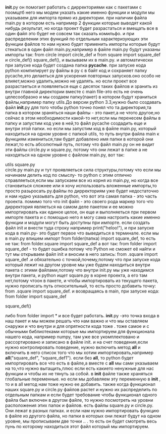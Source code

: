 __init__.py  он помогает работать с дирректориями как с пакетами
с поомщтб  него мы модем указать какие именно функции и модули мы указываем для импорта прямо из директории. при наличии файла main.py в котором есть например 2 функции которые выводят какой нибудь результат, но когда проект будет разрастаться и вмещать все в один файл это будет не совсем так сказать комильфо. и при распределении этих функций по отдельным характеризующих эти функции файлов то нам нужно будет применить импорты которые будут стекаться в один файл main.py,например в файле main.py будут указаны импорты так: from circle import circle_def и from square import square_def и circle_def()  square_def(), и вызываем их в main.py. и автоматически при запуске кода будет создана папка __pycache__. при запуске кода python компилирует py файлы в py c в байт код и сохраняет папку pycache,это делаеться для ускорения повторных запусков.оно особо не влияет,можно удалить,можно не удалять. но если проект все разрастаеться и появляеться еще с десяток таких файлов и зранить из внутри главной директории вместе с main file-это есть не очень целесообразно и мы создаем папку(пакет) в котором будут храниться файлы,например папку utils.До версии python 3.3,нужно было создавать файл __init__.py для того чтобы python точно понял что та директория,та папка в котором зраняться наши файлы - это пакет,а не чтото другое,но сейчас в этом необходимости какой-то нет,если мы перенесем файлы в папку и запустим код уже в ней,то файл pycаche создадить еще и внутри этой папки. но если мы запустим код в файле main.py, который находиться на одном уровне с папкой utils, то путь внутри файла main к функциям измениться,там будет добавлено имя папки в которой они лежат,то есть абсолютный путь, потому что файл main.py он не видит эти файлы  circle.py и square.py, потому что они лежат в папке а не находяться на одном уровне с файлом main.py, вот так:

utils 
    square.py  
    circle.py
main.py 
и тут проявляеться сила структуры,потому что если мы начинаем делить код по смыслу- то python с этим отлично справляеться,если мы запускаем все из корня из main.py, но когда все становиться сложнее или я хочу использовать вложенные импорты,то просто разьросать py.файлы по дирректориям уже будет недостаточно и нам нудно указывать для python, что вот эта самая папка - это часть проекта. помимо того что init файл - это своего рода маркер того что дирректория являеться на самом деле пакетом и ее можно импортировать как единое целое, он еще и выполняеться при первом импорте пакета и с помощью него я могу сама настроить какие именно функции и модули могут быть доступны при импорте. если создать файл init и внести туда строку например print("heloo!"), и при запуске кода в main.py- это будет первое что выведиться в терминале.
если мы в main.py впишем импорт  from folder(папка) import square_def, то есть не так: from folder.square import square_def а вот так: from folder import square_def - то будет ошибка потому что Python не сможет её найти и тут мы открываем файл init  и вносим в него запись: from .square import square_def .и обязательно с точкой,почему,потому что при запуске кода который лежит на другом уровне мы уже будем находиться внутри пакета с этими файлами,потому что внутри init.py мы уже находимся внутри пакета, и python ищет square.py в корне проекта, а его там нет,потому чтоон в пакете,   и чтобы импортировать из текущего пакета, нужно прописать путь относительный, то есть просто добавить точку: from .square import square_def.  и возвращаясь в main, при запуске кода: 
from folder import square_def 

square_def()

либо from folder import * и все будет работать. __init__.py -это точка входа в наш пакет и мы можем решать что нам важно и что мы оставляем снаружи и что внутри и для опрятности кода тоже . тоже самое и с обычными библиотеками которые мы импортируем для функционала нашего кода, например numpy, там уже все укомплектовано и рассортировано и записано в файле init.  и на счет поведения,если нужно контролировать поведение, нужно включить метод __all__ и включить в него список того что мы хотим импортировать,например __all__("square_def", "square_def1"). если без __all__, то python будет импортировать все что есть в файле,а вместе с __all__ мы сами указываем на то,что нужно вытащить,плюс если есть какието ненужные для нас функции и чтобы их не тянуть за собой. в __init__ файле также храняться глобальные  переменные. но если мы добавляем эту переменную в __init__ , то и в all метод нам тоже нужно ее добавить. также когда функционал наших square.py и circle.py файлов растет и нужно их распределить по  отдельным папкам и если будет требование чтобы функционал одного файла был включен в другом файле, то нужно посмотреть на уровни расположения этих папок и файлов. есть файлы square.py и circle.py. Они лежат в разных папках. и если нам нужно импортировать функцию в файле из другого файла, но папки в которых они лежат будут на одном уровне, мы прописываем две точки .. .
 то есть он будет смотреть весь пунь по которому находиться этот файл который мы импортируем.
